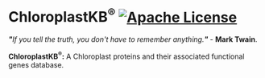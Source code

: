 # ChloroplastKB<sup>®</sup> [![Apache License](https://img.shields.io/badge/license-Apache-blue.svg)](https://github.com/ChloroplastKB/ChloroplastKB/blob/master/LICENSE)
<i><b>"</b>If you tell the truth, you don't have to remember anything.<b>"</b></i> - <b>Mark Twain</b>.

<b>ChloroplastKB<sup>®</sup>:</b>&nbsp;A Chloroplast proteins and their associated functional genes database.
